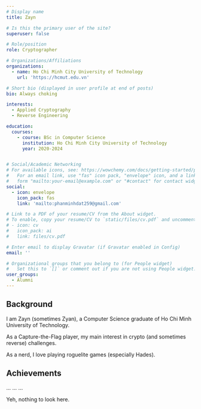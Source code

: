 ```yaml
---
# Display name
title: Zayn

# Is this the primary user of the site?
superuser: false

# Role/position
role: Cryptographer

# Organizations/Affiliations
organizations:
  - name: Ho Chi Minh City University of Technology
    url: 'https://hcmut.edu.vn'

# Short bio (displayed in user profile at end of posts)
bio: Always choking

interests:
  - Applied Cryptography
  - Reverse Engineering

education:
  courses:
    - course: BSc in Computer Science
      institution: Ho Chi Minh City University of Technology
      year: 2020-2024


# Social/Academic Networking
# For available icons, see: https://wowchemy.com/docs/getting-started/page-builder/#icons
#   For an email link, use "fas" icon pack, "envelope" icon, and a link in the
#   form "mailto:your-email@example.com" or "#contact" for contact widget.
social:
  - icon: envelope
    icon_pack: fas
    link: 'mailto:phanminhdat259@gmail.com'

# Link to a PDF of your resume/CV from the About widget.
# To enable, copy your resume/CV to `static/files/cv.pdf` and uncomment the lines below.
# - icon: cv
#   icon_pack: ai
#   link: files/cv.pdf

# Enter email to display Gravatar (if Gravatar enabled in Config)
email: ''

# Organizational groups that you belong to (for People widget)
#   Set this to `[]` or comment out if you are not using People widget.
user_groups:
  - Alumni
---
```


## Background

I am Zayn (sometimes Zyan), a Computer Science graduate of Ho Chi Minh University of Technology. 

As a Capture-the-Flag player, my main interest in crypto (and sometimes reverse) challenges.

As a nerd, I love playing roguelite games (especially Hades).

## Achievements

...
...
...

Yeh, nothing to look here.
